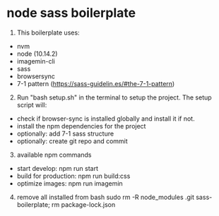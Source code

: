 # node sass boilerplate

1. This boilerplate uses:
  * nvm
  * node (10.14.2)
  * imagemin-cli
  * sass
  * browsersync
  * 7-1 pattern (https://sass-guidelin.es/#the-7-1-pattern)

2. Run "bash setup.sh" in the terminal to setup the project.
The setup script will:
  * check if browser-sync is installed globally and install it if not.
  * install the npm dependencies for the project
  * optionally: add 7-1 sass structure
  * optionally: create git repo and commit

3. available npm commands
  * start develop: npm run start
  * build for production: npm run build:css
  * optimize images: npm run imagemin

4. remove all installed from bash
sudo rm -R node_modules .git sass-boilerplate; rm package-lock.json

